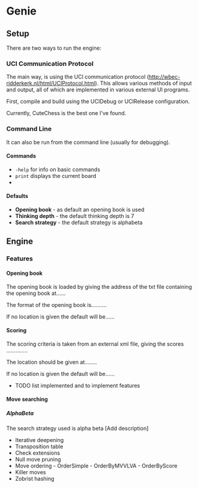 # Genie #

## Setup ##

There are two ways to run the engine:

### UCI Communication Protocol ###

The main way, is using the UCI communication protocol (http://wbec-ridderkerk.nl/html/UCIProtocol.html). This allows various methods of input and output, all of which are implemented in various external UI programs. 

First, compile and build using the UCIDebug or UCIRelease configuration.

Currently, CuteChess is the best one I've found.

### Command Line ###

It can also be run from the command line (usually for debugging).

#### Commands ####

* `-help` for info on basic commands
* `print` displays the current board
*



#### Defaults ####

* **Opening book** - as default an opening book is used
* **Thinking depth** - the default thinking depth is 7 
* **Search strategy** - the default strategy is alphabeta


## Engine ##

### Features ###

#### Opening book ####

The opening book is loaded by giving the address of the txt file containing the opening book at......

The format of the opening book is..........

If no location is given the default will be......

#### Scoring ####

The scoring criteria is taken from an external xml file, giving the scores ..............

The location should be given at........

If no location is given the default will be......

* TODO list implemented and to implement features

#### Move searching ####

##### AlphaBeta #####

The search strategy used is alpha beta [Add description]


* Iterative deepening
* Transposition table
* Check extensions
* Null move pruning
* Move ordering - OrderSimple - OrderByMVVLVA - OrderByScore
* Killer moves
* Zobrist hashing




